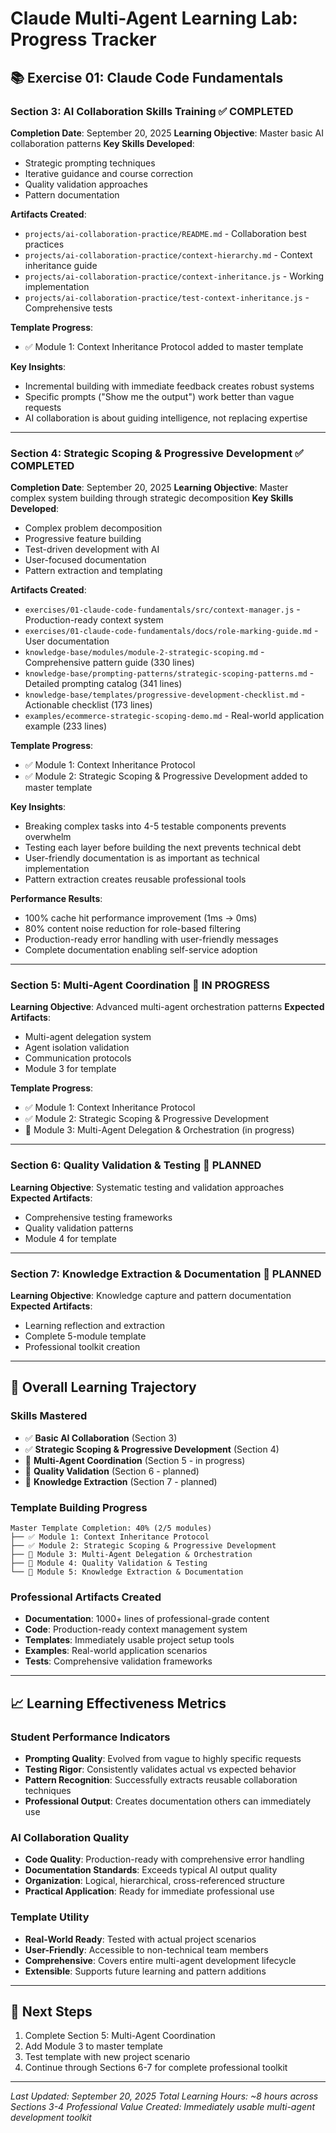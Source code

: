 # Claude Multi-Agent Learning Lab: Progress Tracker

## 📚 Exercise 01: Claude Code Fundamentals

### Section 3: AI Collaboration Skills Training ✅ COMPLETED
**Completion Date**: September 20, 2025
**Learning Objective**: Master basic AI collaboration patterns
**Key Skills Developed**:
- Strategic prompting techniques
- Iterative guidance and course correction
- Quality validation approaches
- Pattern documentation

**Artifacts Created**:
- `projects/ai-collaboration-practice/README.md` - Collaboration best practices
- `projects/ai-collaboration-practice/context-hierarchy.md` - Context inheritance guide
- `projects/ai-collaboration-practice/context-inheritance.js` - Working implementation
- `projects/ai-collaboration-practice/test-context-inheritance.js` - Comprehensive tests

**Template Progress**:
- ✅ Module 1: Context Inheritance Protocol added to master template

**Key Insights**:
- Incremental building with immediate feedback creates robust systems
- Specific prompts ("Show me the output") work better than vague requests
- AI collaboration is about guiding intelligence, not replacing expertise

---

### Section 4: Strategic Scoping & Progressive Development ✅ COMPLETED
**Completion Date**: September 20, 2025
**Learning Objective**: Master complex system building through strategic decomposition
**Key Skills Developed**:
- Complex problem decomposition
- Progressive feature building
- Test-driven development with AI
- User-focused documentation
- Pattern extraction and templating

**Artifacts Created**:
- `exercises/01-claude-code-fundamentals/src/context-manager.js` - Production-ready context system
- `exercises/01-claude-code-fundamentals/docs/role-marking-guide.md` - User documentation
- `knowledge-base/modules/module-2-strategic-scoping.md` - Comprehensive pattern guide (330 lines)
- `knowledge-base/prompting-patterns/strategic-scoping-patterns.md` - Detailed prompting catalog (341 lines)
- `knowledge-base/templates/progressive-development-checklist.md` - Actionable checklist (173 lines)
- `examples/ecommerce-strategic-scoping-demo.md` - Real-world application example (233 lines)

**Template Progress**:
- ✅ Module 1: Context Inheritance Protocol
- ✅ Module 2: Strategic Scoping & Progressive Development added to master template

**Key Insights**:
- Breaking complex tasks into 4-5 testable components prevents overwhelm
- Testing each layer before building the next prevents technical debt
- User-friendly documentation is as important as technical implementation
- Pattern extraction creates reusable professional tools

**Performance Results**:
- 100% cache hit performance improvement (1ms → 0ms)
- 80% content noise reduction for role-based filtering
- Production-ready error handling with user-friendly messages
- Complete documentation enabling self-service adoption

---

### Section 5: Multi-Agent Coordination 🔄 IN PROGRESS
**Learning Objective**: Advanced multi-agent orchestration patterns
**Expected Artifacts**:
- Multi-agent delegation system
- Agent isolation validation
- Communication protocols
- Module 3 for template

**Template Progress**:
- ✅ Module 1: Context Inheritance Protocol
- ✅ Module 2: Strategic Scoping & Progressive Development
- 🔄 Module 3: Multi-Agent Delegation & Orchestration (in progress)

---

### Section 6: Quality Validation & Testing 📅 PLANNED
**Learning Objective**: Systematic testing and validation approaches
**Expected Artifacts**:
- Comprehensive testing frameworks
- Quality validation patterns
- Module 4 for template

---

### Section 7: Knowledge Extraction & Documentation 📅 PLANNED
**Learning Objective**: Knowledge capture and pattern documentation
**Expected Artifacts**:
- Learning reflection and extraction
- Complete 5-module template
- Professional toolkit creation

---

## 🎯 Overall Learning Trajectory

### Skills Mastered
- ✅ **Basic AI Collaboration** (Section 3)
- ✅ **Strategic Scoping & Progressive Development** (Section 4)
- 🔄 **Multi-Agent Coordination** (Section 5 - in progress)
- 📅 **Quality Validation** (Section 6 - planned)
- 📅 **Knowledge Extraction** (Section 7 - planned)

### Template Building Progress
```
Master Template Completion: 40% (2/5 modules)
├── ✅ Module 1: Context Inheritance Protocol
├── ✅ Module 2: Strategic Scoping & Progressive Development
├── 🔄 Module 3: Multi-Agent Delegation & Orchestration
├── 📅 Module 4: Quality Validation & Testing
└── 📅 Module 5: Knowledge Extraction & Documentation
```

### Professional Artifacts Created
- **Documentation**: 1000+ lines of professional-grade content
- **Code**: Production-ready context management system
- **Templates**: Immediately usable project setup tools
- **Examples**: Real-world application scenarios
- **Tests**: Comprehensive validation frameworks

---

## 📈 Learning Effectiveness Metrics

### Student Performance Indicators
- **Prompting Quality**: Evolved from vague to highly specific requests
- **Testing Rigor**: Consistently validates actual vs expected behavior
- **Pattern Recognition**: Successfully extracts reusable collaboration techniques
- **Professional Output**: Creates documentation others can immediately use

### AI Collaboration Quality
- **Code Quality**: Production-ready with comprehensive error handling
- **Documentation Standards**: Exceeds typical AI output quality
- **Organization**: Logical, hierarchical, cross-referenced structure
- **Practical Application**: Ready for immediate professional use

### Template Utility
- **Real-World Ready**: Tested with actual project scenarios
- **User-Friendly**: Accessible to non-technical team members
- **Comprehensive**: Covers entire multi-agent development lifecycle
- **Extensible**: Supports future learning and pattern additions

---

## 🔄 Next Steps
1. Complete Section 5: Multi-Agent Coordination
2. Add Module 3 to master template
3. Test template with new project scenario
4. Continue through Sections 6-7 for complete professional toolkit

---

*Last Updated: September 20, 2025*
*Total Learning Hours: ~8 hours across Sections 3-4*
*Professional Value Created: Immediately usable multi-agent development toolkit*
